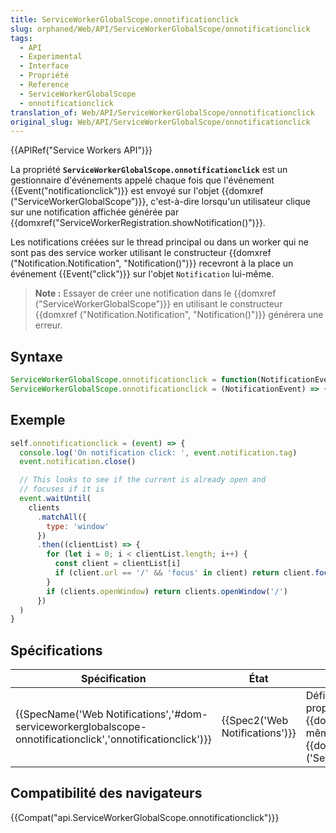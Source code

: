 ```yaml
---
title: ServiceWorkerGlobalScope.onnotificationclick
slug: orphaned/Web/API/ServiceWorkerGlobalScope/onnotificationclick
tags:
  - API
  - Experimental
  - Interface
  - Propriété
  - Reference
  - ServiceWorkerGlobalScope
  - onnotificationclick
translation_of: Web/API/ServiceWorkerGlobalScope/onnotificationclick
original_slug: Web/API/ServiceWorkerGlobalScope/onnotificationclick
---
```

{{APIRef("Service Workers API")}}

La propriété **`ServiceWorkerGlobalScope.onnotificationclick`** est un gestionnaire d'événements appelé chaque fois que l'événement {{Event("notificationclick")}} est envoyé sur l'objet {{domxref ("ServiceWorkerGlobalScope")}}, c'est-à-dire lorsqu'un utilisateur clique sur une notification affichée générée par {{domxref("ServiceWorkerRegistration.showNotification()")}}.

Les notifications créées sur le thread principal ou dans un worker qui ne sont pas des service worker utilisant le constructeur {{domxref ("Notification.Notification", "Notification()")}} recevront à la place un événement {{Event("click")}} sur l'objet `Notification` lui-même.

> **Note :** Essayer de créer une notification dans le {{domxref ("ServiceWorkerGlobalScope")}} en utilisant le constructeur {{domxref ("Notification.Notification", "Notification()")}} générera une erreur.

## Syntaxe

```js
ServiceWorkerGlobalScope.onnotificationclick = function(NotificationEvent) { ... }
ServiceWorkerGlobalScope.onnotificationclick = (NotificationEvent) => { ... }
```

## Exemple

```js
self.onnotificationclick = (event) => {
  console.log('On notification click: ', event.notification.tag)
  event.notification.close()

  // This looks to see if the current is already open and
  // focuses if it is
  event.waitUntil(
    clients
      .matchAll({
        type: 'window'
      })
      .then((clientList) => {
        for (let i = 0; i < clientList.length; i++) {
          const client = clientList[i]
          if (client.url == '/' && 'focus' in client) return client.focus()
        }
        if (clients.openWindow) return clients.openWindow('/')
      })
  )
}
```

## Spécifications

| Spécification                                                                                                                                    | État                                     | Commentaire                                                                                                                                                                            |
| ------------------------------------------------------------------------------------------------------------------------------------------------ | ---------------------------------------- | -------------------------------------------------------------------------------------------------------------------------------------------------------------------------------------- |
| {{SpecName('Web Notifications','#dom-serviceworkerglobalscope-onnotificationclick','onnotificationclick')}} | {{Spec2('Web Notifications')}} | Définition initiale. Cette propriété est spécifiée dans {{domxref ('Notifications_API')}} même si elle fait partie de {{domxref ('ServiceWorkerGlobalScope')}}. |

## Compatibilité des navigateurs

{{Compat("api.ServiceWorkerGlobalScope.onnotificationclick")}}
